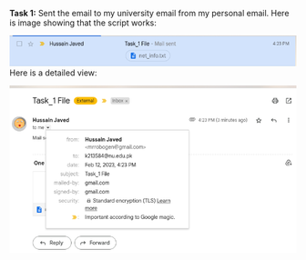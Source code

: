 **Task 1:**
Sent the email to my university email from my personal email. Here is image
showing that the script works:

![Task1a](Task_1a.png)
Here is a detailed view:


![Task1b](Task_1b.png)

